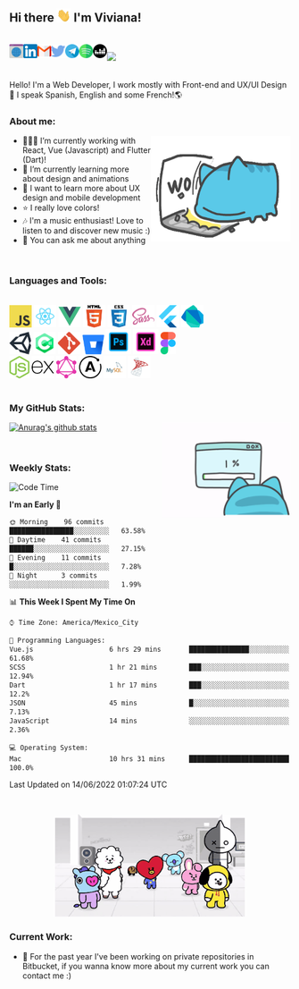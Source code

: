 <!--**vivavv/vivavv** -->

## Hi there <img src="images/hi.gif" width="25px"> I'm Viviana!

<br/>
<!-- Buttons -->
<a href="https://vivavv.netlify.app/">
  <img align="left" alt="Portfolio" title="Portfolio" height="25" width="25" src="images/portfolio-img.svg">
</a>
<a href="https://www.linkedin.com/in/vivianavrc/">
  <img align="left" alt="LinkedIn" title="LinkedIn" height="25" width="25" src="images/linkedn-img.svg">
</a>
<a href="mailto:vivianavrc27@gmail.com">
 <img align="left" alt="Gmail" title="Gmail" height="25" width="25" src="images/gmail-img.svg">
</a>
<a href="https://twitter.com/ViviRod27">
 <img align="left" alt="Twitter" title="Twitter" height="25" width="25" src="images/twitter-img.svg">
</a>
<a href="https://t.me/vivavv">
 <img align="left" alt="Telegram" title="Telegram" height="25" width="25" src="images/telegram-img.svg">
</a>
<a href="https://open.spotify.com/user/vivavv">
 <img align="left" alt="Spotify" title="Spotify" height="25" width="25" src="images/spotify-img.svg">
</a>
<a href="https://www.deezer.com/es/profile/2164992848">
 <img align="left" alt="Deezer" title="Deezer" height="25" width="25" src="images/deezer-img.svg">
</a>
</span>

![](https://komarev.com/ghpvc/?username=vivavv&color=blueviolet&label=views)

<br />
<span>
Hello! I'm a Web Developer, I work mostly with Front-end and UX/UI Design👾 I speak Spanish, English and some French!🌎
</span>

<!-- Description -->

### About me:

<img src="images/capoo-work.gif" width="250" height="190" align="right" alt="capoo-work-gif"/>

- 👩🏻‍💻 I’m currently working with React, Vue (Javascript) and Flutter (Dart)!
- 🚀 I’m currently learning more about design and animations
- 🔎 I want to learn more about UX design and mobile development
- ⭐️ I really love colors!
- 🎶 I'm a music enthusiast! Love to listen to and discover new music :)
- 💬 You can ask me about anything

<br />
<!-- Languages and Tools -->

### Languages and Tools:

<br />
<code><img height="40" src="images/javascript-icon.png" alt="javascript"></code>
<code><img height="40" src="images/react-icon.png" alt="react"></code>
<code><img height="40" src="images/vue-icon.png" alt="vue"></code>
<code><img height="40" src="images/html-icon.png" alt="html"></code>
<code><img height="40" src="images/css-icon.png" alt="css"></code>
<code><img height="40" src="images/sass-icon.png" alt="sass"></code>
<code><img height="40" src="images/flutter-icon.svg" alt="flutter"></code>
<code><img height="40" src="images/dartlang-icon.svg" alt="dart"></code>
<br />
<code><img height="40" src="images/unity-icon.svg" alt="unity"></code>
<code><img height="40" src="images/c-sharp-icon.png" alt="csharp"></code>
<code><img height="40" src="images/git-icon.svg" alt="git"></code>
<code><img height="35" src="images/bitbucket-icon.svg" alt="bitbucket"></code>
<code><img height="45" src="images/adobe-photoshop-icon.png" alt="photoshop"></code>
<code><img height="45" src="images/adobe-xd-icon.png" alt="xd"></code>
<code><img height="40" src="images/figma-icon.png" alt="xd"></code>
<br />
<code><img height="40" src="images/nodejs-icon.svg" alt="node"></code>
<code><img height="40" src="images/expressjs-icon.svg" alt="expressjs"></code>
<code><img height="40" src="images/graphql-icon.svg" alt="node"></code>
<code><img height="40" src="images/apollo-icon.svg" alt="node"></code>
<code><img height="40" src="images/mysql-icon.png" alt="mysql"></code>
<code><img height="40" src="images/sql-server-icon.png" alt="mssql"></code>

<br />
<br />

<!-- Stats -->

### My GitHub Stats:

<img src="images/capoo-error.gif" width="230" height="170" alt="capoo-error-gif" align="right"/>

[![Anurag's github stats](https://github-readme-stats.vercel.app/api?username=vivavv&count_private=true&show_icons=true&theme=material-palenight)](https://github.com/anuraghazra/github-readme-stats)

<br />

### Weekly Stats:

<!--START_SECTION:waka-->
![Code Time](http://img.shields.io/badge/Code%20Time-0%20secs-blue)

**I'm an Early 🐤** 

```text
🌞 Morning    96 commits     ████████████████░░░░░░░░░   63.58% 
🌆 Daytime    41 commits     ██████░░░░░░░░░░░░░░░░░░░   27.15% 
🌃 Evening    11 commits     █░░░░░░░░░░░░░░░░░░░░░░░░   7.28% 
🌙 Night      3 commits      ░░░░░░░░░░░░░░░░░░░░░░░░░   1.99%

```


📊 **This Week I Spent My Time On** 

```text
⌚︎ Time Zone: America/Mexico_City

💬 Programming Languages: 
Vue.js                   6 hrs 29 mins       ███████████████░░░░░░░░░░   61.68% 
SCSS                     1 hr 21 mins        ███░░░░░░░░░░░░░░░░░░░░░░   12.94% 
Dart                     1 hr 17 mins        ███░░░░░░░░░░░░░░░░░░░░░░   12.2% 
JSON                     45 mins             █░░░░░░░░░░░░░░░░░░░░░░░░   7.13% 
JavaScript               14 mins             ░░░░░░░░░░░░░░░░░░░░░░░░░   2.36%

💻 Operating System: 
Mac                      10 hrs 31 mins      █████████████████████████   100.0%

```


 Last Updated on 14/06/2022 01:07:24 UTC
<!--END_SECTION:waka-->

<br />
<p align="center">
  <img width="340" height="183" alt="bt21-gif" src="images/bt21-go-go.gif">
</p>

### Current Work:
- 📣 For the past year I've been working on private repositories in Bitbucket, if you wanna know more about my current work you can contact me :)
